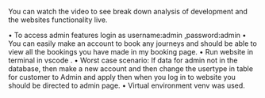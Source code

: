 

You can watch the video to see break down analysis of development and the websites functionality live.

•	To access admin features login as username:admin ,password:admin
•	You can easily make an account to book any journeys and should be able to view all the bookings you have made in my booking page.
•	Run website in terminal in vscode .
•	Worst case scenario: If data for admin not in the database, then make a new account and then change the usertype in table for customer to Admin and apply then when you log in to website you should be directed to admin page.
•	Virtual environment venv was used. 
